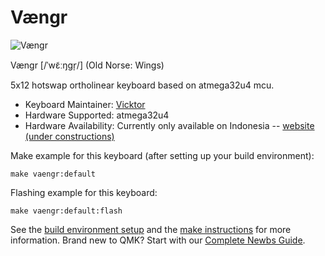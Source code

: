# Vængr

![Vængr](https://i.imgur.com/bwN7SzF.jpg)

Vængr [/ˈwɛ̃ːŋɡr̩/] (Old Norse: Wings)

5x12 hotswap ortholinear keyboard based on atmega32u4 mcu.

* Keyboard Maintainer: [Vicktor](https://github.com/vicktorhu)
* Hardware Supported: atmega32u4
* Hardware Availability: Currently only available on Indonesia -- [website (under constructions)](https://www.runes.id)

Make example for this keyboard (after setting up your build environment):

    make vaengr:default

Flashing example for this keyboard:

    make vaengr:default:flash

See the [build environment setup](https://docs.qmk.fm/#/getting_started_build_tools) and the [make instructions](https://docs.qmk.fm/#/getting_started_make_guide) for more information. Brand new to QMK? Start with our [Complete Newbs Guide](https://docs.qmk.fm/#/newbs).
